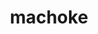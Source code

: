 ---
id: 67
title: machoke
types: [fighting]
image: https://raw.githubusercontent.com/PokeAPI/sprites/master/sprites/pokemon/67.png
---